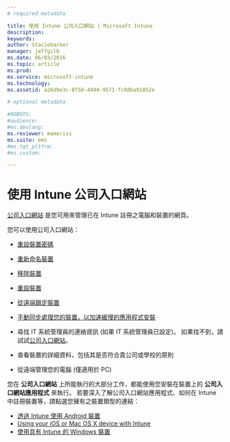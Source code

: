 ```yaml
---
# required metadata

title: 使用 Intune 公司入口網站 | Microsoft Intune
description:
keywords:
author: Staciebarker
manager: jeffgilb
ms.date: 06/03/2016
ms.topic: article
ms.prod:
ms.service: microsoft-intune
ms.technology:
ms.assetid: a26d9e3c-8f58-4494-9571-fc88ba91852e

# optional metadata

#ROBOTS:
#audience:
#ms.devlang:
ms.reviewer: mamoriss
ms.suite: ems
#ms.tgt_pltfrm:
#ms.custom:

---
```


# 使用 Intune 公司入口網站
 [公司入口網站](http://portal.manage.microsoft.com) 是您可用來管理已在 Intune 註冊之電腦和裝置的網頁。

您可以使用公司入口網站：

-   [重設裝置密碼](reset-your-passcode-cpwebsite.md)

-   [重新命名裝置](rename-your-device-cpwebsite.md)

-   [移除裝置](remove-your-device-cpwebsite.md)

-   [重設裝置](reset-your-device-cpwebsite.md)

-   [從遠端鎖定裝置](remote-lock-your-device-cpwebsite.md)

-   [手動同步處理您的裝置，以加速緩慢的應用程式安裝](sync-your-device-manually-cpwebsite.md)

-   尋找 IT 系統管理員的連絡資訊 (如果 IT 系統管理員已設定)。 如果找不到，請試試[公司入口網站](http://portal.manage.microsoft.com)。

-   查看裝置的詳細資料，包括其是否符合貴公司或學校的原則

-   從遠端管理您的電腦 (僅適用於 PC)

您在 **公司入口網站** 上所能執行的大部分工作，都能使用您安裝在裝置上的 **公司入口網站應用程式** 來執行。 若要深入了解公司入口網站應用程式、如何在 Intune 中註冊裝置等，請點選您擁有之裝置類型的連結：

- [透過 Intune 使用 Android 裝置](using-your-android-device-with-intune.md)
- [Using your iOS or Mac OS X device with Intune](using-your-ios-or-mac-os-x-device-with-intune.md)
- [使用具有 Intune 的 Windows 裝置](using-your-windows-device-with-intune.md)


<!--HONumber=Jun16_HO1-->


